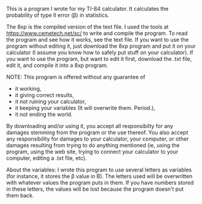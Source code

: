 This is a program I wrote for my TI-84 calculator. It calculates the probability of type II error (β) in statistics.

The 8xp is the compiled version of the text file. I used the tools at https://www.cemetech.net/sc/ to write and compile the program. To read the program and see how it works, see the text file. If you want to use the program without editing it, just download the 8xp program and put it on your calculator (I assume you know how to safely put stuff on your calculator). If you want to use the program, but want to edit it first, download the .txt file, edit it, and compile it into a 8xp program.

NOTE: This program is offered without any guarantee of
* it working,
* it giving correct results,
* it not ruining your calculator,
* it keeping your variables (It will overwrite them. Period.),
* it not ending the world. 

By downloading and/or using it, you accept all responsibilty for any damages stemming from the program or the use thereof. You also accept any responsibility for damages to your calculator, your computer, or other damages resulting from trying to do anything mentioned (ie, using the program, using the web site, trying to connect your calculator to your computer, editing a .txt file, etc).

About the variables: I wrote this program to use several letters as variables (for instance, it stores the β value in B). The letters used will be overwritten with whatever values the program puts in them. If you have numbers stored in these letters, the values will be lost because the program doesn't put them back. 
